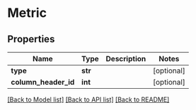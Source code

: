 # Metric

## Properties
Name | Type | Description | Notes
------------ | ------------- | ------------- | -------------
**type** | **str** |  | [optional] 
**column_header_id** | **int** |  | [optional] 

[[Back to Model list]](../README.md#documentation-for-models) [[Back to API list]](../README.md#documentation-for-api-endpoints) [[Back to README]](../README.md)


